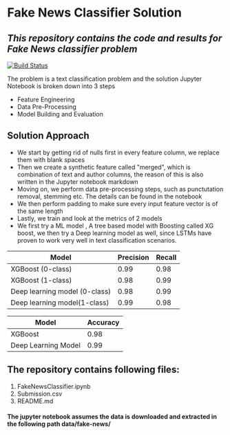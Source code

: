 # Fake News Classifier Solution
## _This repository contains the code and results for Fake News classifier problem_

[![Build Status](https://travis-ci.org/joemccann/dillinger.svg?branch=master)](https://travis-ci.org/joemccann/dillinger)

The problem is a text classification problem and the solution Jupyter Notebook is broken down into 3 steps

- Feature Engineering
- Data Pre-Processing
- Model Building and Evaluation

## Solution Approach

- We start by getting rid of nulls first in every feature column, we replace them with blank spaces
- Then we create a synthetic feature called "merged", which is combination of text and author columns, the reason of this is also written in the Jupyter notebook markdown
- Moving on, we perform data pre-processing steps, such as punctutation removal, stemming etc. The details can be found in the notebook
- We then perform padding to make sure every input feature vector is of the same length
- Lastly, we train and look at the metrics of 2 models
- We first try a ML model , A tree based model with Boosting called XG boost, we then try a Deep learning model as well, since LSTMs have proven to work very well in text classification scenarios.




| Model | Precision | Recall
| ------ | ------ | ------ |
| XGBoost (0-class) |0.99   | 0.98 |
| XGBoost (1-class)| 0.98 |0.99 |
| Deep learning model (0-class) |0.98   | 0.99 |
| Deep learning model(1-class)| 0.99 |0.98 |


| Model | Accuracy 
| ------ | ------|
| XGBoost  |0.98   |
| Deep Learning Model  |0.99   |


## The repository contains following files:
1. FakeNewsClassifier.ipynb 
2. Submission.csv
3. README.md

#### The jupyter notebook assumes the data is downloaded and extracted in the following path data/fake-news/
